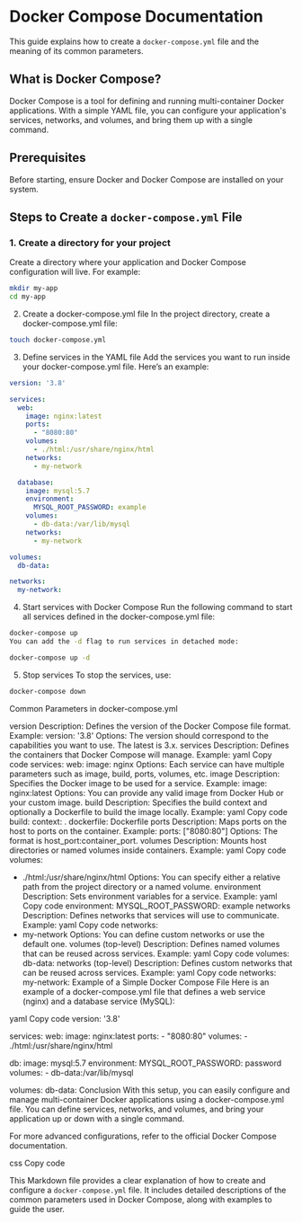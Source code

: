 # Docker Compose Documentation

This guide explains how to create a `docker-compose.yml` file and the meaning of its common parameters.

## What is Docker Compose?

Docker Compose is a tool for defining and running multi-container Docker applications. With a simple YAML file, you can configure your application's services, networks, and volumes, and bring them up with a single command.

## Prerequisites

Before starting, ensure Docker and Docker Compose are installed on your system.

## Steps to Create a `docker-compose.yml` File

### 1. Create a directory for your project

Create a directory where your application and Docker Compose configuration will live. For example:

```bash
mkdir my-app
cd my-app
```
2. Create a docker-compose.yml file
In the project directory, create a docker-compose.yml file:

```bash Copy code
touch docker-compose.yml
```
3. Define services in the YAML file
Add the services you want to run inside your docker-compose.yml file. Here’s an example:

```yaml  Copy code
version: '3.8'

services:
  web:
    image: nginx:latest
    ports:
      - "8080:80"
    volumes:
      - ./html:/usr/share/nginx/html
    networks:
      - my-network

  database:
    image: mysql:5.7
    environment:
      MYSQL_ROOT_PASSWORD: example
    volumes:
      - db-data:/var/lib/mysql
    networks:
      - my-network

volumes:
  db-data:

networks:
  my-network:
```
4. Start services with Docker Compose
Run the following command to start all services defined in the docker-compose.yml file:

```bash Copy code
docker-compose up
You can add the -d flag to run services in detached mode:
```
```bash Copy code
docker-compose up -d
```
5. Stop services
To stop the services, use:

```bash Copy code
docker-compose down
```
Common Parameters in docker-compose.yml

version
Description: Defines the version of the Docker Compose file format.
Example: version: '3.8'
Options: The version should correspond to the capabilities you want to use. The latest is 3.x.
services
Description: Defines the containers that Docker Compose will manage.
Example:
yaml
Copy code
services:
  web:
    image: nginx
Options: Each service can have multiple parameters such as image, build, ports, volumes, etc.
image
Description: Specifies the Docker image to be used for a service.
Example: image: nginx:latest
Options: You can provide any valid image from Docker Hub or your custom image.
build
Description: Specifies the build context and optionally a Dockerfile to build the image locally.
Example:
yaml
Copy code
build:
  context: .
  dockerfile: Dockerfile
ports
Description: Maps ports on the host to ports on the container.
Example: ports: ["8080:80"]
Options: The format is host_port:container_port.
volumes
Description: Mounts host directories or named volumes inside containers.
Example:
yaml
Copy code
volumes:
  - ./html:/usr/share/nginx/html
Options: You can specify either a relative path from the project directory or a named volume.
environment
Description: Sets environment variables for a service.
Example:
yaml
Copy code
environment:
  MYSQL_ROOT_PASSWORD: example
networks
Description: Defines networks that services will use to communicate.
Example:
yaml
Copy code
networks:
  - my-network
Options: You can define custom networks or use the default one.
volumes (top-level)
Description: Defines named volumes that can be reused across services.
Example:
yaml
Copy code
volumes:
  db-data:
networks (top-level)
Description: Defines custom networks that can be reused across services.
Example:
yaml
Copy code
networks:
  my-network:
Example of a Simple Docker Compose File
Here is an example of a docker-compose.yml file that defines a web service (nginx) and a database service (MySQL):

yaml
Copy code
version: '3.8'

services:
  web:
    image: nginx:latest
    ports:
      - "8080:80"
    volumes:
      - ./html:/usr/share/nginx/html

  db:
    image: mysql:5.7
    environment:
      MYSQL_ROOT_PASSWORD: password
    volumes:
      - db-data:/var/lib/mysql

volumes:
  db-data:
Conclusion
With this setup, you can easily configure and manage multi-container Docker applications using a docker-compose.yml file. You can define services, networks, and volumes, and bring your application up or down with a single command.

For more advanced configurations, refer to the official Docker Compose documentation.

css
Copy code

This Markdown file provides a clear explanation of how to create and configure a `docker-compose.yml` file. It includes detailed descriptions of the common parameters used in Docker Compose, along with examples to guide the user.










